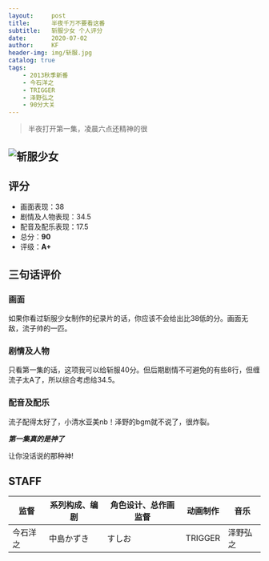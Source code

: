```yaml
---
layout:     post
title:      半夜千万不要看这番
subtitle:   斩服少女 个人评分
date:       2020-07-02
author:     KF
header-img: img/斩服.jpg
catalog: true
tags:
    - 2013秋季新番
    - 今石洋之
    - TRIGGER
    - 泽野弘之
    - 90分大关
---
```


>半夜打开第一集，凌晨六点还精神的很

![斩服少女](https://wallpapercave.com/wp/wp3821285.jpg)
----
## 评分

+ 画面表现：38
+ 剧情及人物表现：34.5
+ 配音及配乐表现：17.5
+ 总分：**90**
+ 评级：**A+**

## 三句话评价

### 画面
如果你看过斩服少女制作的纪录片的话，你应该不会给出比38低的分。画面无敌，流子帅的一匹。
### 剧情及人物
只看第一集的话，这项我可以给斩服40分。但后期剧情不可避免的有些8行，但缠流子太A了，所以综合考虑给34.5。
### 配音及配乐
流子配得太好了，小清水亚美nb！泽野的bgm就不说了，很炸裂。

***第一集真的是神了***

让你没话说的那种神!

## STAFF

监督|系列构成、编剧|角色设计、总作画监督|动画制作|音乐
-|-|-|-|-
今石洋之|中島かずき|すしお|TRIGGER|泽野弘之
